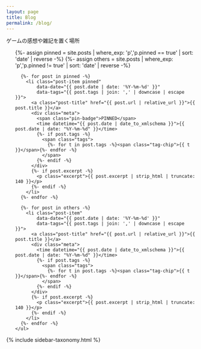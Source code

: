 ```yaml
---
layout: page
title: Blog
permalink: /blog/
---
```


ゲームの感想や雑記を置く場所

<div class="two-col">
  <main class="main-col">
    <ul id="postList" class="post-list">
      {%- assign pinned = site.posts | where_exp: 'p','p.pinned == true'  | sort: 'date' | reverse -%}
      {%- assign others = site.posts | where_exp: 'p','p.pinned != true' | sort: 'date' | reverse -%}

      {%- for post in pinned -%}
        <li class="post-item pinned"
            data-date="{{ post.date | date: '%Y-%m-%d' }}"
            data-tags="{{ post.tags | join: ',' | downcase | escape }}">
          <a class="post-title" href="{{ post.url | relative_url }}">{{ post.title }}</a>
          <div class="meta">
            <span class="pin-badge">PINNED</span>
            <time datetime="{{ post.date | date_to_xmlschema }}">{{ post.date | date: "%Y-%m-%d" }}</time>
            {%- if post.tags -%}
              <span class="tags">
                {%- for t in post.tags -%}<span class="tag-chip">{{ t }}</span>{%- endfor -%}
              </span>
            {%- endif -%}
          </div>
          {%- if post.excerpt -%}
            <p class="excerpt">{{ post.excerpt | strip_html | truncate: 140 }}</p>
          {%- endif -%}
        </li>
      {%- endfor -%}

      {%- for post in others -%}
        <li class="post-item"
            data-date="{{ post.date | date: '%Y-%m-%d' }}"
            data-tags="{{ post.tags | join: ',' | downcase | escape }}">
          <a class="post-title" href="{{ post.url | relative_url }}">{{ post.title }}</a>
          <div class="meta">
            <time datetime="{{ post.date | date_to_xmlschema }}">{{ post.date | date: "%Y-%m-%d" }}</time>
            {%- if post.tags -%}
              <span class="tags">
                {%- for t in post.tags -%}<span class="tag-chip">{{ t }}</span>{%- endfor -%}
              </span>
            {%- endif -%}
          </div>
          {%- if post.excerpt -%}
            <p class="excerpt">{{ post.excerpt | strip_html | truncate: 140 }}</p>
          {%- endif -%}
        </li>
      {%- endfor -%}
    </ul>
  </main>

  {% include sidebar-taxonomy.html %}
</div>

